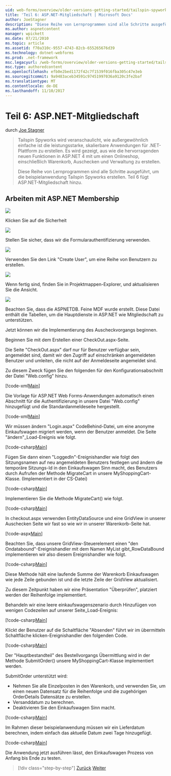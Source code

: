 ```yaml
---
uid: web-forms/overview/older-versions-getting-started/tailspin-spyworks/tailspin-spyworks-part-6
title: 'Teil 6: ASP.NET-Mitgliedschaft | Microsoft Docs'
author: JoeStagner
description: "Diese Reihe von Lernprogrammen sind alle Schritte ausgeführt, um die beispielanwendung Tailspin Spyworks erstellen. Teil 6 fügt ASP.NET-Mitgliedschaft hinzu."
ms.author: aspnetcontent
manager: wpickett
ms.date: 07/21/2010
ms.topic: article
ms.assetid: f70a310c-9557-4743-82cb-655265676d39
ms.technology: dotnet-webforms
ms.prod: .net-framework
msc.legacyurl: /web-forms/overview/older-versions-getting-started/tailspin-spyworks/tailspin-spyworks-part-6
msc.type: authoredcontent
ms.openlocfilehash: efb0e2bed1172f42c7f1539f016fba305c47e3eb
ms.sourcegitcommit: 9a9483aceb34591c97451997036a9120c3fe2baf
ms.translationtype: MT
ms.contentlocale: de-DE
ms.lasthandoff: 11/10/2017
---
```

<a name="part-6-aspnet-membership"></a>Teil 6: ASP.NET-Mitgliedschaft
====================
durch [Joe Stagner](https://github.com/JoeStagner)

> Tailspin Spyworks wird veranschaulicht, wie außergewöhnlich einfache ist die leistungsstarke, skalierbare Anwendungen für .NET-Plattform zu erstellen. Es wird gezeigt, aus wie die hervorragenden neuen Funktionen in ASP.NET 4 mit um einen Onlineshop, einschließlich Warenkorb, Auschecken und Verwaltung zu erstellen.
> 
> Diese Reihe von Lernprogrammen sind alle Schritte ausgeführt, um die beispielanwendung Tailspin Spyworks erstellen. Teil 6 fügt ASP.NET-Mitgliedschaft hinzu.


## <a id="_Toc260221672"></a>Arbeiten mit ASP.NET Membership

![](tailspin-spyworks-part-6/_static/image1.png)

Klicken Sie auf die Sicherheit

![](tailspin-spyworks-part-6/_static/image1.jpg)

Stellen Sie sicher, dass wir die Formularauthentifizierung verwenden.

![](tailspin-spyworks-part-6/_static/image2.jpg)

Verwenden Sie den Link "Create User", um eine Reihe von Benutzern zu erstellen.

![](tailspin-spyworks-part-6/_static/image3.jpg)

Wenn fertig sind, finden Sie in Projektmappen-Explorer, und aktualisieren Sie die Ansicht.

![](tailspin-spyworks-part-6/_static/image2.png)

Beachten Sie, dass die ASPNETDB. Feine MDF wurde erstellt. Diese Datei enthält die Tabellen, um die Hauptdienste in ASP.NET wie Mitgliedschaft zu unterstützen.

Jetzt können wir die Implementierung des Auscheckvorgangs beginnen.

Beginnen Sie mit dem Erstellen einer CheckOut.aspx-Seite.

Die Seite "CheckOut.aspx" darf nur für Benutzer verfügbar sein, angemeldet sind, damit wir den Zugriff auf einschränken angemeldeten Benutzer und umleiten, die nicht auf der Anmeldeseite angemeldet sind.

Zu diesem Zweck fügen Sie den folgenden für den Konfigurationsabschnitt der Datei "Web.config" hinzu.

[!code-xml[Main](tailspin-spyworks-part-6/samples/sample1.xml)]

Die Vorlage für ASP.NET Web Forms-Anwendungen automatisch einen Abschnitt für die Authentifizierung in unsere Datei "Web.config" hinzugefügt und die Standardanmeldeseite hergestellt.

[!code-xml[Main](tailspin-spyworks-part-6/samples/sample2.xml)]

Wir müssen ändern "Login.aspx" CodeBehind-Datei, um eine anonyme Einkaufswagen migriert werden, wenn der Benutzer anmeldet. Die Seite "ändern"\_Load-Ereignis wie folgt.

[!code-csharp[Main](tailspin-spyworks-part-6/samples/sample3.cs)]

Fügen Sie dann einen "LoggedIn"-Ereignishandler wie folgt den Sitzungsnamen auf neu angemeldeten Benutzers festlegen und ändern die temporäre Sitzungs-Id in den Einkaufswagen Sinn macht, des Benutzers durch Aufrufen der Methode MigrateCart in unsere MyShoppingCart-Klasse. (Implementiert in der CS-Datei)

[!code-csharp[Main](tailspin-spyworks-part-6/samples/sample4.cs)]

Implementieren Sie die Methode MigrateCart() wie folgt.

[!code-csharp[Main](tailspin-spyworks-part-6/samples/sample5.cs)]

In checkout.aspx verwenden EntityDataSource und eine GridView in unserer Auschecken Seite wir fast so wie wir in unserer Warenkorb-Seite hat.

[!code-aspx[Main](tailspin-spyworks-part-6/samples/sample6.aspx)]

Beachten Sie, dass unsere GridView-Steuerelement einen "den Ondatabound"-Ereignishandler mit dem Namen MyList gibt\_RowDataBound implementieren wir also diesem Ereignishandler wie folgt.

[!code-csharp[Main](tailspin-spyworks-part-6/samples/sample7.cs)]

Diese Methode hält eine laufende Summe der Warenkorb Einkaufswagen wie jede Zeile gebunden ist und die letzte Zeile der GridView aktualisiert.

Zu diesem Zeitpunkt haben wir eine Präsentation "Überprüfen", platziert werden der Reihenfolge implementiert.

Behandeln wir eine leere einkaufswagenszenario durch Hinzufügen von wenigen Codezeilen auf unserer Seite\_Load-Ereignis:

[!code-csharp[Main](tailspin-spyworks-part-6/samples/sample8.cs)]

Klickt der Benutzer auf die Schaltfläche "Absenden" führt wir im übermitteln Schaltfläche klicken-Ereignishandler den folgenden Code.

[!code-csharp[Main](tailspin-spyworks-part-6/samples/sample9.cs)]

Der "Hauptbestandteil" des Bestellvorgangs Übermittlung wird in der Methode SubmitOrder() unsere MyShoppingCart-Klasse implementiert werden.

SubmitOrder unterstützt wird:

- Nehmen Sie alle Einzelposten in den Warenkorb, und verwenden Sie, um einen neuen Datensatz für die Reihenfolge und die zugehörigen OrderDetails Datensätze zu erstellen.
- Versanddatum zu berechnen.
- Deaktivieren Sie den Einkaufswagen Sinn macht.


[!code-csharp[Main](tailspin-spyworks-part-6/samples/sample10.cs)]

Im Rahmen dieser beispielanwendung müssen wir ein Lieferdatum berechnen, indem einfach das aktuelle Datum zwei Tage hinzugefügt.

[!code-csharp[Main](tailspin-spyworks-part-6/samples/sample11.cs)]

Die Anwendung jetzt ausführen lässt, den Einkaufswagen Prozess von Anfang bis Ende zu testen.

>[!div class="step-by-step"]
[Zurück](tailspin-spyworks-part-5.md)
[Weiter](tailspin-spyworks-part-7.md)
